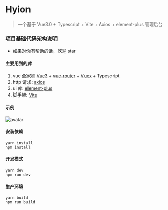 # Hyion

> 一个基于 Vue3.0 + Typescript + Vite + Axios + element-plus 管理后台

### 项目基础代码架构说明

- 如果对你有帮助的话，欢迎 star

#### 主要用到的库

1. vue 全家桶 [Vue3](https://vue3js.cn/docs/zh/guide/introduction.html) + [vue-router](https://github.com/vuejs/vue-router-next) + [Vuex](https://github.com/vuejs/vuex/tree/4.0/) + Typescript
2. http 请求: [axios](https://github.com/axios/axios)
3. ui 库: [element-plus](https://element-plus.gitee.io/#/zh-CN/component/installation)
4. 脚手架: [Vite](https://github.com/vitejs/vite)

#### 示例

![avatar](https://github.com/hyion/vue-hy-admin/raw/master/assets/home.png)

#### 安装依赖

```
yarn install
npm install
```

#### 开发模式

```
yarn dev
npm run dev
```

#### 生产环境

```
yarn build
npm run build
```
